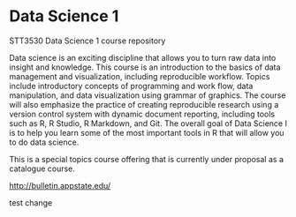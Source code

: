 # Data Science 1

STT3530 Data Science 1 course repository

Data science is an exciting discipline that allows you to turn raw data into insight and knowledge. This course is an introduction to the basics of data management and visualization, including reproducible workflow. Topics include introductory concepts of programming and work flow, data manipulation, and data visualization using grammar of graphics. The course will also emphasize the practice of creating reproducible research using a version control system with dynamic document reporting, including tools such as R, R Studio, R Markdown, and Git. The overall goal of Data Science I is to help you learn some of the most important tools in R that will allow you to do data science.

This is a special topics course offering that is currently under proposal as a catalogue course.

http://bulletin.appstate.edu/

test change
